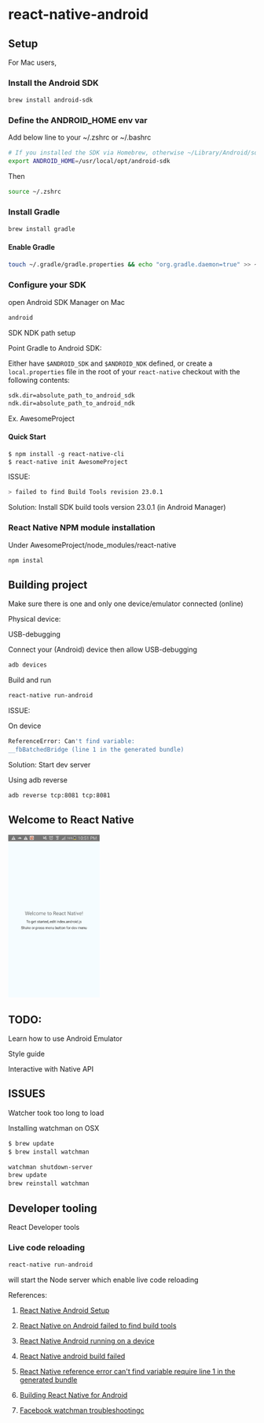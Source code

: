 # react-native-android

## Setup

For Mac users,

### Install the Android SDK

```bash
brew install android-sdk
```

### Define the ANDROID\_HOME env var

Add below line to your ~/.zshrc or ~/.bashrc

```bash
# If you installed the SDK via Homebrew, otherwise ~/Library/Android/sdk
export ANDROID_HOME=/usr/local/opt/android-sdk
```

Then

```bash
source ~/.zshrc
```

### Install Gradle

```bash
brew install gradle
```

#### Enable Gradle

```bash
touch ~/.gradle/gradle.properties && echo "org.gradle.daemon=true" >> ~/.gradle/gradle.properties
```

### Configure your SDK

open Android SDK Manager on Mac

```bash
android
```

SDK NDK path setup

Point Gradle to Android SDK: 

Either have ```$ANDROID_SDK``` and ```$ANDROID_NDK``` defined, or create a ```local.properties``` file in the root of your ```react-native``` checkout with the following contents:
```bash
sdk.dir=absolute_path_to_android_sdk
ndk.dir=absolute_path_to_android_ndk
```

Ex. AwesomeProject

#### Quick Start

```
$ npm install -g react-native-cli
$ react-native init AwesomeProject
```

ISSUE:
```bash
> failed to find Build Tools revision 23.0.1
```

Solution:
Install SDK build tools version 23.0.1 (in Android Manager)

### React Native NPM module installation
Under AwesomeProject/node_modules/react-native

```bash
npm instal
```

## Building project

Make sure there is one and only one device/emulator connected (online)

Physical device:

USB-debugging

Connect your (Android) device then allow USB-debugging

```bash
adb devices
```

Build and run
```bash
react-native run-android
```

ISSUE:

On device 
```bash
ReferenceError: Can't find variable:
__fbBatchedBridge (line 1 in the generated bundle)
```

Solution:
Start dev server

Using adb reverse

```bash
adb reverse tcp:8081 tcp:8081
```
## Welcome to React Native

<img src="https://github.com/SmartDoorSF/react-native-android/blob/master/TemplateProject/welcome.jpg" width="186">

## TODO:
Learn how to use Android Emulator

Style guide

Interactive with Native API

## ISSUES

Watcher took too long to load

Installing watchman on OSX

```bash
$ brew update
$ brew install watchman
```

```bash
watchman shutdown-server
brew update
brew reinstall watchman
```

## Developer tooling 

React Developer tools

### Live code reloading

```bash 
react-native run-android
```
will start the Node server which enable live code reloading


References: 

1. [React Native Android Setup](http://facebook.github.io/react-native/docs/android-setup.html)

2. [React Native on Android failed to find build tools](http://stackoverflow.com/questions/33155087/react-native-on-android-failed-to-find-build-tools)

3. [React Native Android running on a device](http://facebook.github.io/react-native/docs/running-on-device-android.html#content)

4. [React Native android build failed](http://stackoverflow.com/questions/32634352/react-native-android-build-failed)

5. [React Native reference error can't find variable require line 1 in the generated bundle
](http://stackoverflow.com/questions/33911453/react-native-referenceerror-cant-find-variable-require-line-1-in-the-genera)

6. [Building React Native for Android](https://github.com/facebook/react-native/blob/master/ReactAndroid/README.md)

7. [Facebook watchman troubleshootingc](https://facebook.github.io/watchman/docs/troubleshooting.html)
